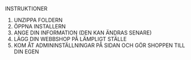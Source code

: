 INSTRUKTIONER
1. UNZIPPA FOLDERN
2. ÖPPNA INSTALLERN
3. ANGE DIN INFORMATION (DEN KAN ÄNDRAS SENARE)
4. LÄGG DIN WEBBSHOP PÅ LÄMPLIGT STÄLLE
5. KOM ÅT ADMININSTÄLLNINGAR PÅ SIDAN OCH GÖR SHOPPEN TILL DIN EGEN
